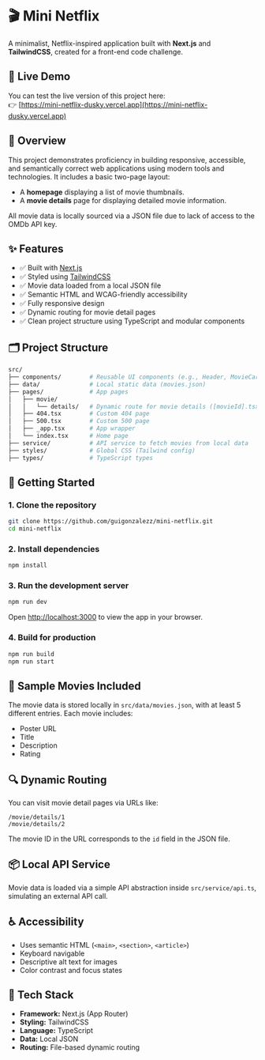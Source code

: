 # 🎬 Mini Netflix

A minimalist, Netflix-inspired application built with **Next.js** and **TailwindCSS**, created for a front-end code challenge.

## 🔗 Live Demo

You can test the live version of this project here:  
👉 [https://mini-netflix-dusky.vercel.app](https://mini-netflix-dusky.vercel.app)

## 📌 Overview

This project demonstrates proficiency in building responsive, accessible, and semantically correct web applications using modern tools and technologies. It includes a basic two-page layout:

- A **homepage** displaying a list of movie thumbnails.
- A **movie details** page for displaying detailed movie information.

All movie data is locally sourced via a JSON file due to lack of access to the OMDb API key.

## ✨ Features

- ✅ Built with [Next.js](https://nextjs.org/)
- ✅ Styled using [TailwindCSS](https://tailwindcss.com/)
- ✅ Movie data loaded from a local JSON file
- ✅ Semantic HTML and WCAG-friendly accessibility
- ✅ Fully responsive design
- ✅ Dynamic routing for movie detail pages
- ✅ Clean project structure using TypeScript and modular components

## 🗂️ Project Structure

```bash
src/
├── components/        # Reusable UI components (e.g., Header, MovieCard, Footer)
├── data/              # Local static data (movies.json)
├── pages/             # App pages
│   ├── movie/
│   │   └── details/   # Dynamic route for movie details ([movieId].tsx)
│   ├── 404.tsx        # Custom 404 page
│   ├── 500.tsx        # Custom 500 page
│   ├── _app.tsx       # App wrapper
│   └── index.tsx      # Home page
├── service/           # API service to fetch movies from local data
├── styles/            # Global CSS (Tailwind config)
├── types/             # TypeScript types
```

## 🚀 Getting Started

### 1. Clone the repository

```bash
git clone https://github.com/guigonzalezz/mini-netflix.git
cd mini-netflix
```

### 2. Install dependencies

```bash
npm install
```

### 3. Run the development server

```bash
npm run dev
```

Open [http://localhost:3000](http://localhost:3000) to view the app in your browser.

### 4. Build for production

```bash
npm run build
npm run start
```

## 🎥 Sample Movies Included

The movie data is stored locally in `src/data/movies.json`, with at least 5 different entries. Each movie includes:

- Poster URL
- Title
- Description
- Rating

## 🔍 Dynamic Routing

You can visit movie detail pages via URLs like:

```
/movie/details/1
/movie/details/2
```

The movie ID in the URL corresponds to the `id` field in the JSON file.

## 📦 Local API Service

Movie data is loaded via a simple API abstraction inside `src/service/api.ts`, simulating an external API call.

## ♿ Accessibility

- Uses semantic HTML (`<main>`, `<section>`, `<article>`)
- Keyboard navigable
- Descriptive alt text for images
- Color contrast and focus states

## 🧪 Tech Stack

- **Framework:** Next.js (App Router)
- **Styling:** TailwindCSS
- **Language:** TypeScript
- **Data:** Local JSON
- **Routing:** File-based dynamic routing
